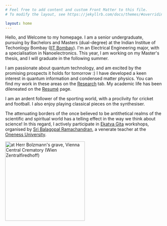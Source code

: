 ```yaml
---
# Feel free to add content and custom Front Matter to this file.
# To modify the layout, see https://jekyllrb.com/docs/themes/#overriding-theme-defaults

layout: home
---
```


Hello, and Welcome to my homepage. I am a senior undergraduate, pursuing by Bachelors and Masters (dual-degree) at the Indian Institue of Techonlogy Bombay ([IIT Bombay](http://iitb.ac.in)). I'm an Electrical Engineering major, with a specialisation in Nanoelectronics. This year, I am working on my Master's thesis, and I will graduate in the following summer. 

I am passionate about quantum technology, and am excited by the promising prospects it holds for tomorrow :)  I have developed a keen interest in quantum information and condensed matter physics. You can find my work in these areas on the [Research](http://praveen5.github.io/home/research/) tab. My academic life has been dileneated on the [Resumé](http://praveen5.github.io/home/resume/) page. 

I am an ardent follower of the sporting world, with a proclivity for cricket and football. I also enjoy playing classical pieces on the synthesiser. 

The attenuating borders of the once believed to be antithetical realms of the scientific and spiritual world has a telling effect in the way we think about science! In this regard, I actively participate in [Ekatva Gita](http://songofoneness.com/objective-and-structure/) workshops, organised by [Sri Balagopal Ramachandran](https://www.linkedin.com/in/balagopal-ramachandran-5a42262/), a venerate teacher at the [Oneness University](http://onenessuniversity.org/).  


<img src="/me.png" ALIGN = "CENTRE" width="256" title="at Herr Bolzmann's grave, Vienna Central Crematory (Wien Zentralfiredhoff)">
